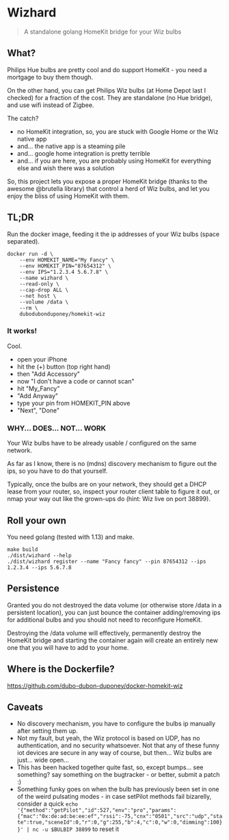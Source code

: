 # Wizhard

> A standalone golang HomeKit bridge for your Wiz bulbs

## What?

Philips Hue bulbs are pretty cool and do support HomeKit - you need a mortgage to buy them though.

On the other hand, you can get Philips Wiz bulbs (at Home Depot last I checked) for a fraction of the cost.
They are standalone (no Hue bridge), and use wifi instead of Zigbee.

The catch?
 * no HomeKit integration, so, you are stuck with Google Home or the Wiz native app
 * and... the native app is a steaming pile
 * and... google home integration is pretty terrible
 * and... if you are here, you are probably using HomeKit for everything else and wish there was a solution

So, this project lets you expose a proper HomeKit bridge (thanks to the awesome @brutella library) that control a herd of Wiz bulbs,
and let you enjoy the bliss of using HomeKit with them.

## TL;DR

Run the docker image, feeding it the ip addresses of your Wiz bulbs (space separated).

```
docker run -d \
    --env HOMEKIT_NAME="My Fancy" \
    --env HOMEKIT_PIN="87654312" \
    --env IPS="1.2.3.4 5.6.7.8" \
    --name wizhard \
    --read-only \
    --cap-drop ALL \
    --net host \
    --volume /data \
    --rm \
    dubodubonduponey/homekit-wiz
```

### It works!

Cool.

* open your iPhone
* hit the (+) button (top right hand)
* then "Add Accessory"
* now "I don't have a code or cannot scan"
* hit "My_Fancy"
* "Add Anyway"
* type your pin from HOMEKIT_PIN above
* "Next", "Done"

### WHY... DOES... NOT... WORK

Your Wiz bulbs have to be already usable / configured on the same network.

As far as I know, there is no (mdns) discovery mechanism to figure out the ips, so you have to do that yourself.

Typically, once the bulbs are on your network, they should get a DHCP lease from your router,
so, inspect your router client table to figure it out, or nmap your way out like the grown-ups do (hint: Wiz live on port 38899).

## Roll your own

You need golang (tested with 1.13) and make.

```
make build
./dist/wizhard --help
./dist/wizhard register --name "Fancy fancy" --pin 87654312 --ips 1.2.3.4 --ips 5.6.7.8
```

## Persistence

Granted you do not destroyed the data volume (or otherwise store /data in a persistent location),
you can just bounce the container adding/removing ips for additional bulbs and you should
not need to reconfigure HomeKit.

Destroying the /data volume will effectively, permanently destroy the HomeKit bridge and starting
the container again will create an entirely new one that you will have to add to your home.

## Where is the Dockerfile?

https://github.com/dubo-dubon-duponey/docker-homekit-wiz

## Caveats

 * No discovery mechanism, you have to configure the bulbs ip manually after setting them up.
 * Not my fault, but yeah, the Wiz protocol is based on UDP, has no authentication, and no security whatsoever.
Not that any of these funny iot devices are secure in any way of course, but then... Wiz bulbs are just... wide open...
 * This has been hacked together quite fast, so, except bumps... see something? say something on the bugtracker - or better, submit a patch :)
 * Something funky goes on when the bulb has previously been set in one of the weird pulsating modes - in case setPilot methods fail bizarelly, consider
 a quick `echo '{"method":"getPilot","id":527,"env":"pro","params":{"mac":"0x:de:ad:be:ee:ef","rssi":-75,"cnx":"0501","src":"udp","state":true,"sceneId":0,"r":0,"g":255,"b":4,"c":0,"w":0,"dimming":100}}' | nc -u $BULBIP 38899`
 to reset it
 
